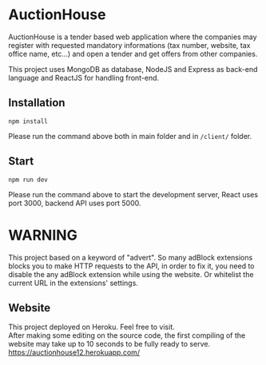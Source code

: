 ﻿# AuctionHouse

AuctionHouse is a tender based web application where the companies may register with requested mandatory informations (tax number, website, tax office name, etc...) and open a tender and get offers from other companies. 

This project uses MongoDB as database, NodeJS and Express as back-end language and ReactJS for handling front-end. <br>

## Installation

``` 
npm install
```
Please run the command above both in main folder and in ```/client/``` folder.

## Start
```
npm run dev
```
Please run the command above to start the development server, React uses port 3000, backend API uses port 5000. 

# WARNING
This project based on a keyword of "advert". So many adBlock extensions blocks you to make HTTP requests to the API, in order to fix it, you need to disable the any adBlock extension while using the website. Or whitelist the current URL in the extensions' settings.

## Website
This project deployed on Heroku. Feel free to visit. <br>
After making some editing on the source code, the first compiling of the website may take up to 10 seconds to be fully ready to serve. <br>
https://auctionhouse12.herokuapp.com/
